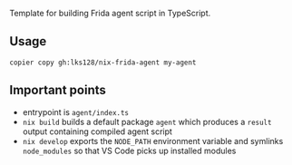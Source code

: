Template for building Frida agent script in TypeScript.

## Usage

```shell
copier copy gh:lks128/nix-frida-agent my-agent
```

## Important points
- entrypoint is `agent/index.ts`
- `nix build` builds a default package `agent` which produces a `result` output containing compiled agent script
- `nix develop` exports the `NODE_PATH` environment variable and symlinks `node_modules` so that VS Code picks up installed modules
